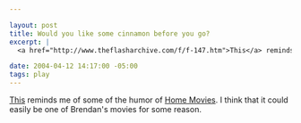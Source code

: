 ```yaml
--- 

layout: post
title: Would you like some cinnamon before you go?
excerpt: |
  <a href="http://www.theflasharchive.com/f/f-147.htm">This</a> reminds me of some of the humor of <a href="http://www.adultswim.com/shows/homemovies/">Home Movies</a>.  I think that it could easily be one of Brendan's movies for some reason.

date: 2004-04-12 14:17:00 -05:00
tags: play
---
```

<a href="http://www.theflasharchive.com/f/f-147.htm">This</a> reminds me of some of the humor of <a href="http://www.adultswim.com/shows/homemovies/">Home Movies</a>.  I think that it could easily be one of Brendan's movies for some reason.
